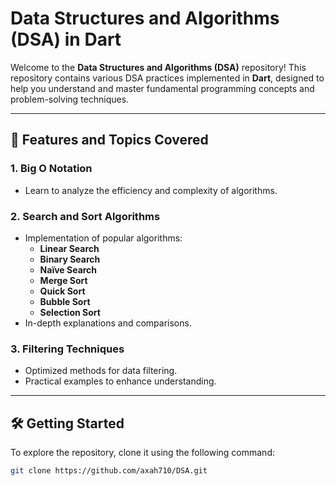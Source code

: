 # Data Structures and Algorithms (DSA) in Dart

Welcome to the **Data Structures and Algorithms (DSA)** repository! This repository contains various DSA practices implemented in **Dart**, designed to help you understand and master fundamental programming concepts and problem-solving techniques.

---

## 🌟 Features and Topics Covered

### 1. **Big O Notation**
   - Learn to analyze the efficiency and complexity of algorithms.

### 2. **Search and Sort Algorithms**
   - Implementation of popular algorithms:
     - **Linear Search** 
     - **Binary Search**
     - **Naïve Search**
     - **Merge Sort**
     - **Quick Sort**
     - **Bubble Sort**
     - **Selection Sort**
   - In-depth explanations and comparisons.

### 3. **Filtering Techniques**
   - Optimized methods for data filtering.
   - Practical examples to enhance understanding.


---

## 🛠️ Getting Started

To explore the repository, clone it using the following command:

```bash
git clone https://github.com/axah710/DSA.git

